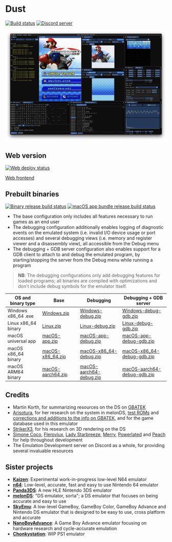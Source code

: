 # Dust

[![Build status](https://github.com/kelpsyberry/dust/actions/workflows/clippy.yml/badge.svg?branch=main&event=push)](https://github.com/kelpsyberry/dust/actions/workflows/clippy.yml?query=branch%3Amain+event%3Apush)
[![Discord server](https://dcbadge.vercel.app/api/server/MRDEvx8rKy?style=flat&theme=default-inverted)](https://discord.gg/MRDEvx8rKy)

![Screenshot](screenshot.png)

## Web version

[![Web deploy status](https://github.com/kelpsyberry/dust/actions/workflows/deploy-web.yml/badge.svg?branch=main&event=push)](https://github.com/kelpsyberry/dust/actions/workflows/deploy-web.yml?query=branch%3Amain+event%3Apush)

[Web frontend](https://dust-ds.netlify.app)

## Prebuilt binaries

[![Binary release build status](https://github.com/kelpsyberry/dust/actions/workflows/build-release.yml/badge.svg?branch=main&event=push)](https://github.com/kelpsyberry/dust/actions/workflows/build-release.yml?query=branch%3Amain+event%3Apush)
[![macOS app bundle release build status](https://github.com/kelpsyberry/dust/actions/workflows/build-release-macos-app-bundles.yml/badge.svg?branch=main&event=push)](https://github.com/kelpsyberry/dust/actions/workflows/build-release-macos-app-bundles.yml?query=branch%3Amain+event%3Apush)

- The base configuration only includes all features necessary to run games as an end user
- The debugging configuration additionally enables logging of diagnostic events on the emulated system (i.e. invalid I/O device usage or port accesses) and several debugging views (i.e. memory and register viewer and a disassembly view), all accessible from the Debug menu
- The debugging + GDB server configuration also enables support for a GDB client to attach to and debug the emulated program, by starting/stopping the server from the Debug menu while running a program

> **NB**: The debugging configurations only add debugging features for loaded programs; all binaries are compiled with optimizations and don't include debug symbols for the emulator itself.

| OS and binary type | Base | Debugging | Debugging + GDB server |
| ------------------ | ---- | --------- | ---------------------- |
| Windows x86_64 .exe | [Windows.zip](https://nightly.link/kelpsyberry/dust/workflows/build-release/main/Windows.zip) | [Windows-debug.zip](https://nightly.link/kelpsyberry/dust/workflows/build-release/main/Windows-debug.zip) | [Windows-debug-gdb.zip](https://nightly.link/kelpsyberry/dust/workflows/build-release/main/Windows-debug-gdb.zip) |
| Linux x86_64 binary | [Linux.zip](https://nightly.link/kelpsyberry/dust/workflows/build-release/main/Linux.zip) | [Linux-debug.zip](https://nightly.link/kelpsyberry/dust/workflows/build-release/main/Linux-debug.zip) | [Linux-debug-gdb.zip](https://nightly.link/kelpsyberry/dust/workflows/build-release/main/Linux-debug-gdb.zip) |
| macOS universal app | [macOS-app.zip](https://nightly.link/kelpsyberry/dust/workflows/build-release-macos-app-bundles/main/macOS-app.zip) | [macOS-app-debug.zip](https://nightly.link/kelpsyberry/dust/workflows/build-release-macos-app-bundles/main/macOS-app-debug.zip) | [macOS-app-debug-gdb.zip](https://nightly.link/kelpsyberry/dust/workflows/build-release-macos-app-bundles/main/macOS-app-debug-gdb.zip) |
| macOS x86_64 binary | [macOS-x86_64.zip](https://nightly.link/kelpsyberry/dust/workflows/build-release/main/macOS-x86_64.zip) | [macOS-x86_64-debug.zip](https://nightly.link/kelpsyberry/dust/workflows/build-release/main/macOS-x86_64-debug.zip) | [macOS-x86_64-debug-gdb.zip](https://nightly.link/kelpsyberry/dust/workflows/build-release/main/macOS-x86_64-debug-gdb.zip) |
| macOS ARM64 binary | [macOS-aarch64.zip](https://nightly.link/kelpsyberry/dust/workflows/build-release/main/macOS-aarch64.zip) | [macOS-aarch64-debug.zip](https://nightly.link/kelpsyberry/dust/workflows/build-release/main/macOS-aarch64-debug.zip) | [macOS-aarch64-debug-gdb.zip](https://nightly.link/kelpsyberry/dust/workflows/build-release/main/macOS-aarch64-debug-gdb.zip) |

## Credits
- Martin Korth, for summarizing resources on the DS on [GBATEK](https://problemkaputt.de/gbatek.htm)
- [Arisotura](https://github.com/Arisotura), for her research on the system in melonDS, [test ROMs](https://github.com/Arisotura/arm7wrestler) and [corrections and additions to the info on GBATEK](https://melonds.kuribo64.net/board/thread.php?id=13), and for the game database used in this emulator
- [StrikerX3](https://github.com/StrikerX3), for his research on 3D rendering on the DS
- [Simone Coco](https://github.com/CocoSimone), [Fleroviux](https://github.com/fleroviux), [Lady Starbreeze](https://github.com/LadyStarbreeze), [Merry](https://github.com/merryhime), [Powerlated](https://github.com/Powerlated) and [Peach](https://github.com/wheremyfoodat) for help throughout development
- The Emulation Development server on Discord as a whole, for providing several invaluable resources

## Sister projects
- [**Kaizen**](https://github.com/SimoneN64/Kaizen): Experimental work-in-progress low-level N64 emulator
- [**n64**](https://github.com/Dillonb/n64): Low-level, accurate, fast and easy to use Nintendo 64 emulator
- [**Panda3DS**](https://github.com/wheremyfoodat/Panda3DS): A new HLE Nintendo 3DS emulator
- [**melonDS**](https://github.com/melonDS-emu/melonDS): "DS emulator, sorta"; a DS emulator that focuses on being accurate and easy to use
- [**SkyEmu**](https://github.com/skylersaleh/SkyEmu): A low-level GameBoy, GameBoy Color, GameBoy Advance and Nintendo DS emulator that is designed to be easy to use, cross platform and accurate
- [**NanoBoyAdvance**](https://github.com/nba-emu/NanoBoyAdvance): A Game Boy Advance emulator focusing on hardware research and cycle-accurate emulation
- [**Chonkystation**](https://github.com/liuk7071/ChonkyStation): WIP PS1 emulator
